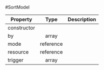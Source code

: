 #SortModel

| Property |      Type     |  Description |
|----------|:-------------:|-------------:|
| constructor |  |              |
| by | array |              |
| mode | reference |              |
| resource | reference |              |
| trigger | array |              |
